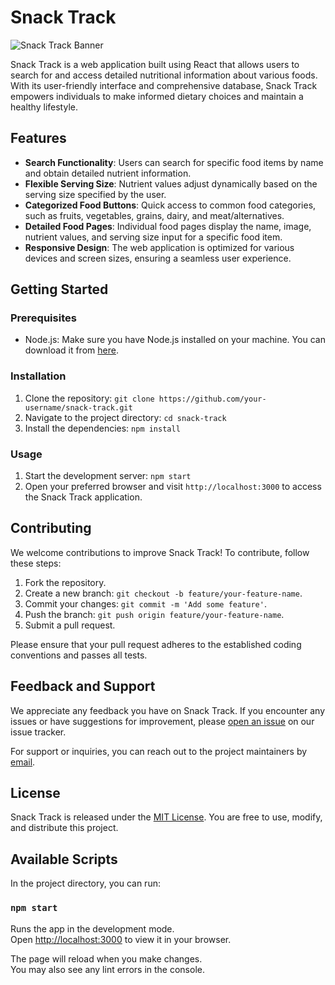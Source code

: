 # Snack Track

![Snack Track Banner](link_to_banner_image)

Snack Track is a web application built using React that allows users to search for and access detailed nutritional information about various foods. With its user-friendly interface and comprehensive database, Snack Track empowers individuals to make informed dietary choices and maintain a healthy lifestyle.

## Features

- **Search Functionality**: Users can search for specific food items by name and obtain detailed nutrient information.
- **Flexible Serving Size**: Nutrient values adjust dynamically based on the serving size specified by the user.
- **Categorized Food Buttons**: Quick access to common food categories, such as fruits, vegetables, grains, dairy, and meat/alternatives.
- **Detailed Food Pages**: Individual food pages display the name, image, nutrient values, and serving size input for a specific food item.
- **Responsive Design**: The web application is optimized for various devices and screen sizes, ensuring a seamless user experience.

## Getting Started

### Prerequisites

- Node.js: Make sure you have Node.js installed on your machine. You can download it from [here](https://nodejs.org).

### Installation

1. Clone the repository: `git clone https://github.com/your-username/snack-track.git`
2. Navigate to the project directory: `cd snack-track`
3. Install the dependencies: `npm install`

### Usage

1. Start the development server: `npm start`
2. Open your preferred browser and visit `http://localhost:3000` to access the Snack Track application.

## Contributing

We welcome contributions to improve Snack Track! To contribute, follow these steps:

1. Fork the repository.
2. Create a new branch: `git checkout -b feature/your-feature-name`.
3. Commit your changes: `git commit -m 'Add some feature'`.
4. Push the branch: `git push origin feature/your-feature-name`.
5. Submit a pull request.

Please ensure that your pull request adheres to the established coding conventions and passes all tests.

## Feedback and Support

We appreciate any feedback you have on Snack Track. If you encounter any issues or have suggestions for improvement, please [open an issue](link_to_issue_tracker) on our issue tracker.

For support or inquiries, you can reach out to the project maintainers by [email](mailto:snacktrack@example.com).

## License

Snack Track is released under the [MIT License](link_to_license_file). You are free to use, modify, and distribute this project.

## Available Scripts

In the project directory, you can run:

### `npm start`

Runs the app in the development mode.\
Open [http://localhost:3000](http://localhost:3000) to view it in your browser.

The page will reload when you make changes.\
You may also see any lint errors in the console.
